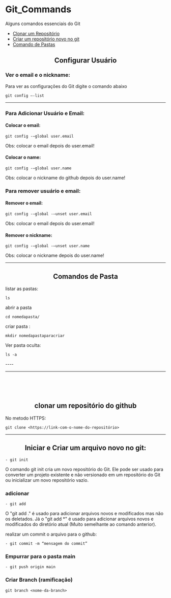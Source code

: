 # Git_Commands
Alguns comandos essenciais do Git

- <a href="#clonar"> Clonar um Repositório </a><br>
- <a href="#criarRepositorio"> Criar um repositório novo no git </a><br>
- <a href="#ComandoPasta"> Comando de Pastas</a> <br>


<h2 align="center"> Configurar Usuário </h2>

### Ver o email e o nickname:
Para ver as configurações do Git digite o comando abaixo

~~~git
git config –-list
~~~

----
### Para Adicionar Usuário e Email:

#### Colocar o email:

~~~git
git config -–global user.email 
~~~
Obs: colocar o email depois do user.email!

#### Colocar o name:

~~~git
git config -–global user.name 
~~~
Obs: colocar o nickname do github depois do user.name!

### Para remover usuário e email:

#### Remover o email:
~~~git
git config -–global -–unset user.email 
~~~
Obs: colocar o email depois do user.email!

#### Remover o nickname:
~~~git
git config -–global -–unset user.name
~~~
Obs: colocar o nickname depois do user.name!
          
----
<a name="ComandoPasta">
          
<h2 align="center"> Comandos de Pasta </h2>

listar as pastas:
~~~git       
ls
~~~

abrir a pasta    
~~~git       
cd nomedapasta/
~~~

criar pasta :
~~~git
mkdir nomedapastaparacriar
~~~

Ver pasta oculta:
~~~git
ls -a
~~~
</a>
---- 

<hr>
<br><br>

<br>
<a name="clonar">
          
<h2 align="center"> clonar um repositório do github </h2>

No metodo HTTPS:
~~~git
git clone <https://link-com-o-nome-do-repositório>
~~~         
</a>
          
<hr>
          
<a name="criarRepositorio">

<h2 align="center"> Iniciar e Criar um arquivo novo no git: </h2>
          
~~~git          
- git init
~~~
O comando git init cria um novo repositório do Git. Ele pode ser usado para converter um projeto existente e não versionado em um repositório do Git ou inicializar um novo repositório vazio.
</a>

### adicionar 
~~~git
- git add
~~~
O "git add ." é usado para adicionar arquivos novos e modificados mas não os deletados. Já o "git add *" é usado para adicionar arquivos novos e modificados do diretório atual (Muito semelhante ao comando anterior).


realizar um commit o arquivo para o github:

~~~git
- git commit -m “mensagem do commit”
~~~

### Empurrar para o pasta main

~~~git
- git push origin main
~~~

### Criar Branch (ramificação)
          
~~~git
git branch <nome-da-branch>
~~~          

